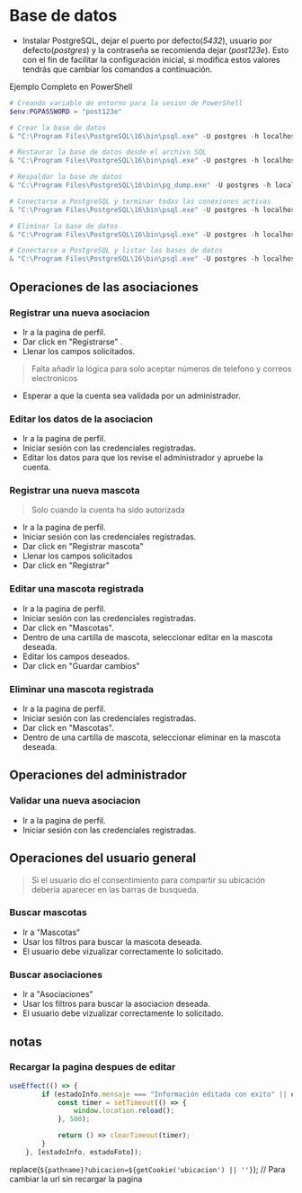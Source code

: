 # Base de datos

- Instalar PostgreSQL, dejar el puerto por defecto(_5432_), usuario por defecto(_postgres_) y la contraseña se recomienda dejar (_post123e_). Esto con el fin de facilitar la configuración inicial, si modifica estos valores tendrás que cambiar los comandos a continuación.

Ejemplo Completo en PowerShell
```powershell
# Creando variable de entorno para la sesion de PowerShell
$env:PGPASSWORD = "post123e"

# Crear la base de datos
& "C:\Program Files\PostgreSQL\16\bin\psql.exe" -U postgres -h localhost -p 5432 -c "CREATE DATABASE asociaciones_de_rescate;"

# Restaurar la base de datos desde el archivo SQL
& "C:\Program Files\PostgreSQL\16\bin\psql.exe" -U postgres -h localhost -p 5432 -d asociaciones_de_rescate -f ./src/scripts/BD_CON_DATOS.sql 

# Respaldar la base de datos
& "C:\Program Files\PostgreSQL\16\bin\pg_dump.exe" -U postgres -h localhost -p 5432 asociaciones_de_rescate > ./src/scripts/BD_CON_DATOS.sql  

# Conectarse a PostgreSQL y terminar todas las conexiones activas
& "C:\Program Files\PostgreSQL\16\bin\psql.exe" -U postgres -h localhost -p 5432 -d postgres -c "SELECT pg_terminate_backend(pg_stat_activity.pid) FROM pg_stat_activity WHERE pg_stat_activity.datname = 'asociaciones_de_rescate' AND pid <> pg_backend_pid();"

# Eliminar la base de datos
& "C:\Program Files\PostgreSQL\16\bin\psql.exe" -U postgres -h localhost -p 5432 -d postgres -c "DROP DATABASE asociaciones_de_rescate;"

# Conectarse a PostgreSQL y listar las bases de datos
& "C:\Program Files\PostgreSQL\16\bin\psql.exe" -U postgres -h localhost -p 5432 -d postgres -c "\l"
```

## Operaciones de las asociaciones

### Registrar una nueva asociacion

- Ir a la pagina de perfil.
- Dar click en "Registrarse" .
- Llenar los campos solicitados.
> Falta añadir la lógica para solo aceptar números de telefono y correos electronicos
- Esperar a que la cuenta sea validada por un administrador.


### Editar los datos de la asociacion

- Ir a la pagina de perfil.
- Iniciar sesión con las credenciales registradas.
- Editar los datos para que los revise el administrador y apruebe la cuenta. 

### Registrar una nueva mascota
> Solo cuando la cuenta ha sido autorizada 

- Ir a la pagina de perfil.
- Iniciar sesión con las credenciales registradas.
- Dar click en "Registrar mascota"
- Llenar los campos solicitados
- Dar click en "Registrar" 

### Editar una mascota registrada

- Ir a la pagina de perfil.
- Iniciar sesión con las credenciales registradas.
- Dar click en "Mascotas".
- Dentro de una cartilla de mascota, seleccionar editar en la mascota deseada.
- Editar los campos deseados. 
- Dar click en "Guardar cambios"

### Eliminar una mascota registrada

- Ir a la pagina de perfil.
- Iniciar sesión con las credenciales registradas.
- Dar click en "Mascotas".
- Dentro de una cartilla de mascota, seleccionar eliminar en la mascota deseada.



## Operaciones del administrador

### Validar una nueva asociacion

- Ir a la pagina de perfil.
- Iniciar sesión con las credenciales registradas.






## Operaciones del usuario general
> Si el usuario dio el consentimiento para compartir su ubicación debería aparecer en las barras de busqueda.


### Buscar mascotas

- Ir a "Mascotas"
- Usar los filtros para buscar la mascota deseada.
- El usuario debe vizualizar correctamente lo solicitado.

### Buscar asociaciones

- Ir a "Asociaciones"
- Usar los filtros para buscar la asociacion deseada.
- El usuario debe vizualizar correctamente lo solicitado.






## notas

### Recargar la pagina despues de editar

```js
useEffect(() => {
        if (estadoInfo.mensaje === "Información editada con exito" || estadoFoto.mensaje === "Foto editada con exito") {
            const timer = setTimeout(() => {
                window.location.reload();
            }, 500);

            return () => clearTimeout(timer);
        }   
    }, [estadoInfo, estadoFoto]);
```

replace(`${pathname}?ubicacion=${getCookie('ubicacion') || ''}`); // Para cambiar la url sin recargar la pagina
